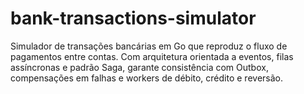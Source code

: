 # bank-transactions-simulator
Simulador de transações bancárias em Go que reproduz o fluxo de pagamentos entre contas. Com arquitetura orientada a eventos, filas assíncronas e padrão Saga, garante consistência com Outbox, compensações em falhas e workers de débito, crédito e reversão. 
